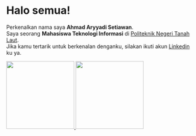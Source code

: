 # Halo semua! 
Perkenalkan nama saya **Ahmad Aryyadi Setiawan**.\
Saya seorang **Mahasiswa Teknologi Informasi** di [Politeknik Negeri Tanah Laut](https://www.politala.ac.id).\
Jika kamu tertarik untuk berkenalan denganku, silakan ikuti akun [Linkedin](www.linkedin.com/in/ahmad-aryyadi-setiawan-1ba389248) ku ya.

<p align="left">
<a href="https://github.com/Aryyadi">
  <img height="180em" src="https://github-readme-stats-eight-theta.vercel.app/api?username=Aryyadi&show_icons=true&theme=algolia&include_all_commits=true&count_private=true"/>
  <img height="180em" src="https://github-readme-stats-eight-theta.vercel.app/api/top-langs/?username=Aryyadi&layout=compact&langs_count=8&theme=algolia"/>
</a>
</p>
